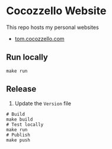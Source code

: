 # Cocozzello Website

This repo hosts my personal websites
- [tom.cocozzello.com](http://tom.cocozzello.com)

## Run locally

```
make run
```


## Release
1. Update the `Version` file
```
# Build
make build
# Test locally
make run
# Publish
make push
```
